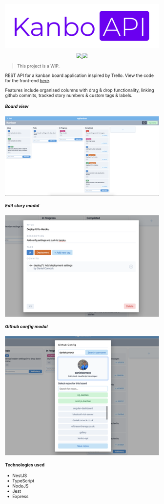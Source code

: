 <p align="center">
    <img src="./static/kanbo-api-branding.png">
</p>

<p align="center">
    <a href="https://travis-ci.com/danielcornock/kanbo-api" alt="Build status">
        <img src="https://travis-ci.com/danielcornock/kanbo-api.svg?branch=master" />
    </a>
    <a href="https://coveralls.io/github/danielcornock/kanbo-api?branch=master" alt="Code coverage">
        <img src="https://coveralls.io/repos/github/danielcornock/kanbo-api/badge.svg" />
    </a>
</p>

> This project is a WIP.

REST API for a kanban board application inspired by Trello. View the code for the front-end [here](https://github.com/danielcornock/kanbo-ui).

Features include organised columns with drag & drop functionality, linking github commits, tracked story numbers & custom tags & labels.

##### Board view

<img src="./static/board-screenshot.png">

##### Edit story modal

<img src="./static/edit-story-screenshot.png">

##### Github config modal

<img src="./static/github-screenshot.png">

#### Technologies used

- NestJS
- TypeScript
- NodeJS
- Jest
- Express
